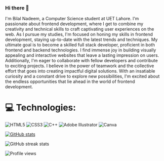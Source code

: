 ### Hi there 👋
I'm Bilal Nadeem, a Computer Science student at UET Lahore. I'm passionate about frontend development, where I get to combine my creativity and technical skills to craft captivating user experiences on the web. As I pursue my studies, I'm focused on honing my skills in frontend development, staying up-to-date with the latest trends and techniques. My ultimate goal is to become a skilled full stack developer, proficient in both frontend and backend technologies. I find immense joy in building visually appealing and interactive websites that leave a lasting impression on users. Additionally, I'm eager to collaborate with fellow developers and contribute to exciting projects. I believe in the power of teamwork and the collective effort that goes into creating impactful digital solutions. With an insatiable curiosity and a constant drive to explore new possibilities, I'm excited about the endless opportunities that lie ahead in the world of frontend development.

# 💻 Technologies:
![HTML5](https://img.shields.io/badge/html5-%23E34F26.svg?style=for-the-badge&logo=html5&logoColor=white) ![CSS3](https://img.shields.io/badge/css3-%231572B6.svg?style=for-the-badge&logo=css3&logoColor=white) ![C++](https://img.shields.io/badge/c++-%2300599C.svg?style=for-the-badge&logo=c%2B%2B&logoColor=white)   ![Adobe Illustrator](https://img.shields.io/badge/adobeillustrator-%23FF9A00.svg?style=for-the-badge&logo=adobeillustrator&logoColor=white) ![Canva](https://img.shields.io/badge/Canva-%2300C4CC.svg?style=for-the-badge&logo=Canva&logoColor=white)

[![GitHub stats](https://github-readme-stats.vercel.app/api?username=bilalnadeem614)](https://github.com/anuraghazra/github-readme-stats)

![GitHub streak stats](https://streak-stats.demolab.com/?user=bilalnadeem614)  

![Profile views](https://gpvc.arturio.dev/bilalnadeem614)  


<!---
bilalnadeem614/bilalnadeem614 is a ✨ special ✨ repository because its `README.md` (this file) appears on your GitHub profile.
You can click the Preview link to take a look at your changes.
--->
